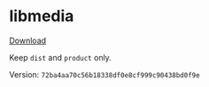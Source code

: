 # libmedia

[Download](https://github.com/zhaohappy/libmedia/actions/workflows/pages.yml)

Keep `dist` and `product` only.

Version: `72ba4aa70c56b18338df0e8cf999c90438bd0f9e`
